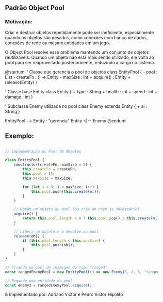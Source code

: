 ## Padrão Object Pool

### Motivação:
Criar e destruir objetos repetidamente pode ser ineficiente, especialmente quando os objetos são pesados, como conexões com banco de dados, conexões de rede ou mesmo entidades em um jogo.

O Object Pool resolve esse problema mantendo um conjunto de objetos reutilizáveis. Quando um objeto não está mais sendo utilizado, ele volta ao pool para ser reaproveitado posteriormente, reduzindo a carga no sistema.

@startuml
' Classe que gerencia o pool de objetos
class EntityPool {
    - pool : List<Entity>
    - createFn : () -> Entity
    - maxSize : int
    + acquire() : Entity
    + release(Entity)
}

' Classe base Entity
class Entity {
    + type : String
    + health : int
    + speed : int
    + damage : int
}

' Subclasse Enemy utilizada no pool
class Enemy extends Entity {
    + ai : String
}

EntityPool --> Entity : "gerencia"
Entity <|-- Enemy
@enduml


## Exemplo:

```js

// Implementação do Pool de Objetos

class EntityPool {
    constructor(createFn, maxSize = 5) {
        this.createFn = createFn; 
        this.pool = [];
        this.maxSize = maxSize;

        for (let i = 0; i < maxSize; i++) {
            this.pool.push(this.createFn());
        }
    }

    // Obtém um objeto do pool (ou cria um novo se necessário)
    acquire() {
        return this.pool.length > 0 ? this.pool.pop() : this.createFn();
    }

    // Libera um objeto e o devolve ao pool
    release(obj) {
        if (this.pool.length < this.maxSize) {
            this.pool.push(obj);
        }
    }
}

// Criando um pool de inimigos do tipo "ranged"
const rangedEnemyPool = new EntityPool(() => new Enemy(5, 2, 3, "ranged"), 3);

// Pegando uma entidade do pool
const enemy3 = rangedEnemyPool.acquire();

```

& Implementado por: Adriano Victor e Pedro Victor Hipolito